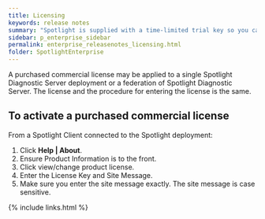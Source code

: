 ```yaml
---
title: Licensing
keywords: release notes
summary: "Spotlight is supplied with a time-limited trial key so you can test the product. When the trial key expires Spotlight reverts to a preview mode with severely limited access. When you enter a valid license key and site message you are licensed to use Spotlight Enterprise."
sidebar: p_enterprise_sidebar
permalink: enterprise_releasenotes_licensing.html
folder: SpotlightEnterprise
---
```




A purchased commercial license may be applied to a single Spotlight Diagnostic Server deployment or a federation of Spotlight Diagnostic Server. The license and the procedure for entering the license is the same.

## To activate a purchased commercial license

From a Spotlight Client connected to the Spotlight deployment:

1. Click **Help \| About**.
2. Ensure Product Information is to the front.
3. Click view/change product license.
4. Enter the License Key and Site Message.
5. Make sure you enter the site message exactly. The site message is case sensitive.

{% include links.html %}
